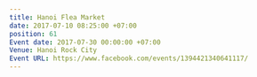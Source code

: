 ```yaml
---
title: Hanoi Flea Market
date: 2017-07-10 08:25:00 +07:00
position: 61
Event date: 2017-07-30 00:00:00 +07:00
Venue: Hanoi Rock City
Event URL: https://www.facebook.com/events/1394421340641117/
---
```


